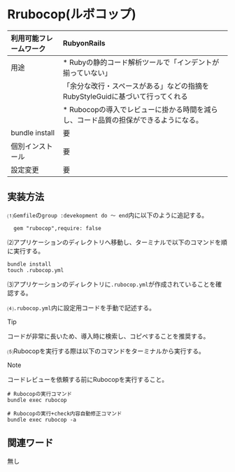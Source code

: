 # Rrubocop(ルボコップ)  
|利用可能フレームワーク | RubyonRails                                                   |  
|:---------------------|:---------------------------------------------------------------|
|用途                  |* Rubyの静的コード解析ツールで「インデントが揃っていない」                    |
|                      |「余分な改行・スペースがある」などの指摘をRubyStyleGuidに基づいて行ってくれる|
|                      | * Rubocopの導入でレビューに掛かる時間を減らし、コード品質の担保ができるようになる。　　　　                     |
|bundle install        | 要                                                           | 
|個別インストール        | 要                                                         |
|設定変更               | 要                                                           |  

## 実装方法  
⑴`Gemfile`の`group :devekopment do ～ end`内に以下のように追記する。  
```bush
  gem "rubocop",require: false
```  
⑵アプリケーションのディレクトリへ移動し、ターミナルで以下のコマンドを順に実行する。  
  ```bush
  bundle install
  touch .rubocop.yml
  ```  
⑶アプリケーションのディレクトリに`.rubocop.yml`が作成されていることを確認する。    
  
⑷`.rubocop.yml`内に設定用コードを手動で記述する。  
>[!TIP]
>コードが非常に長いため、導入時に検索し、コピペすることを推奨する。

⑸Rubocopを実行する際は以下のコマンドをターミナルから実行する。  
>[!NOTE]
>コードレビューを依頼する前にRubocopを実行すること。
  ```bush
  # Rubocopの実行コマンド
  bundle exec rubocop
  ```
  ```bush
  # Rubocopの実行+check内容自動修正コマンド
  bundle exec rubocop -a
  ```

## 関連ワード  
無し
